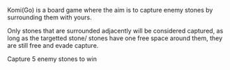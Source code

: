 Komi(Go) is a board game where the aim is to capture enemy stones by surrounding them with yours. 

Only stones that are surrounded adjacently will be considered captured, as long as the targetted stone/ stones have one free space around them, they are still free and evade capture.

Capture 5 enemy stones to win
